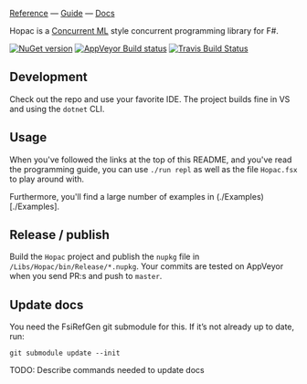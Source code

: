 [Reference](http://hopac.github.io/Hopac/Hopac.html) —
[Guide](./Docs/Programming.md) —
[Docs](./Docs/)

Hopac is a [Concurrent ML](http://cml.cs.uchicago.edu/) style concurrent
programming library for F#.

[![NuGet version](https://badge.fury.io/nu/Hopac.svg)](https://badge.fury.io/nu/Hopac)
[![AppVeyor Build status](https://ci.appveyor.com/api/projects/status/srux0s4jy3ahvb84?svg=true)](https://ci.appveyor.com/project/VesaKarvonen/hopac) [![Travis Build Status](https://travis-ci.org/Hopac/Hopac.svg?branch=master)](https://travis-ci.org/Hopac/Hopac)

## Development

Check out the repo and use your favorite IDE. The project builds fine in VS and using the `dotnet` CLI.

## Usage

When you've followed the links at the top of this README, and you've read the programming guide,
you can use `./run repl` as well as the file `Hopac.fsx` to play around with.

Furthermore, you'll find a large number of examples in (./Examples)[./Examples].

## Release / publish

Build the `Hopac` project and publish the `nupkg` file in `/Libs/Hopac/bin/Release/*.nupkg`. Your commits are tested
on AppVeyor when you send PR:s and push to `master`.

Update docs
-----------

You need the FsiRefGen git submodule for this. If it’s not already up to date, run:

```
git submodule update --init
```

TODO: Describe commands needed to update docs
